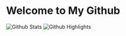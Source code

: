 # Welcome to My Github
![Github Stats](https://greptile-stats.vercel.app/api/widget/aabanakhtar/stats)
![Github Highlights](https://greptile-stats.vercel.app/api/widget/aabanakhtar/highlights)

